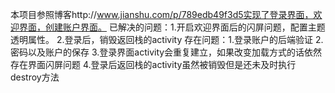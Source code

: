 本项目参照博客http://www.jianshu.com/p/789edb49f3d5实现了登录界面，欢迎界面，创建账户界面。
已解决的问题：1.开启欢迎界面后的闪屏问题，配置主题透明属性。
              2.登录后，销毁返回栈的activity
存在问题：1.登录账户的后端验证
          2.密码以及账户的保存
          3.登录界面activity会重复建立，如果改变加载方式的话依然存在界面闪屏问题
          4.登录后返回栈的activity虽然被销毁但是还未及时执行destroy方法
